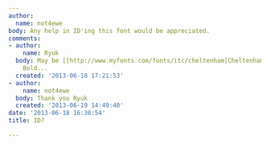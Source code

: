 ```yaml
---
author:
  name: not4ewe
body: Any help in ID'ing this font would be appreciated.
comments:
- author:
    name: Ryuk
  body: May be [[http://www.myfonts.com/fonts/itc/cheltenham|Cheltenham]] Condensed
    Bold...
  created: '2013-06-18 17:21:53'
- author:
    name: not4ewe
  body: Thank you Ryuk
  created: '2013-06-19 14:49:40'
date: '2013-06-18 16:30:54'
title: ID?

---
```

